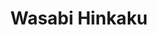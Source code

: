 ---
layout: place
title: "Wasabi Hinkaku"
permalink: /kansas/wichita/wasabi-hinkaku.html
stateAbbr: KS
stateName: Kansas
cityName: Wichita
seo:
  name: "Wasabi Hinkaku"
  type: Restaurant
  links: null
description: "Looking for sushi in Wichita, Kansas? Check out Wasabi Hinkaku for a delightful Japanese dining experience. Enjoy a variety of sushi and other dishes in a we..."
place_id: ChIJY5KzR63juocRBPov9cMyRAY
photos:
  - name: >-
      places/ChIJY5KzR63juocRBPov9cMyRAY/photos/AeeoHcIlZqoJmfg4BVcMidmCZVtU_LEtLeckdfs0-tqFRI2PmbaDkBxiTYCuVu0GyJxwz5rA5hgD7btBUejcPJE004YAqgHGfsomoghUwzuA-qYrunr1RB0FuyQTHFYIStWXvZNA1QBp9gXdJatAuO9RnnuoNkEDNt8ZGdJ37hxKg5Dh0GC1wzHooX3BBEMG2YRuvHHDkDr0c1NCzoQ3sS9ajtT5udoDPbs0gvkYYZyv4lCAmgS1o2ucY-KQnvG3_2ovx5qPW1v4SS_f96BSKol5TgQ197gJJf0jmXdLiBYWoNgG2A
    widthPx: 4800
    heightPx: 3201
    authorAttributions:
      - displayName: Wasabi Hinkaku
        uri: https://maps.google.com/maps/contrib/110038018691477076305
        photoUri: >-
          https://lh3.googleusercontent.com/a-/ALV-UjV5YYlHTEfIgJKTNfT36-0Zif6P7t189sjXwJ7ic32Ff05yocRx=s100-p-k-no-mo
    flagContentUri: >-
      https://www.google.com/local/imagery/report/?cb_client=maps_api_places.places_api&image_key=!1e10!2sAF1QipM30PfZ8NfRbJYPszmQhBS-jPnv2EA3XPm2YFzs&hl=en-US
    googleMapsUri: >-
      https://www.google.com/maps/place//data=!3m4!1e2!3m2!1sAF1QipM30PfZ8NfRbJYPszmQhBS-jPnv2EA3XPm2YFzs!2e10!4m2!3m1!1s0x87bae3ad47b39263:0x64432c3f52ffa04
  - name: >-
      places/ChIJY5KzR63juocRBPov9cMyRAY/photos/AeeoHcIA7UmOaBdsY2qeXzEc7mguCdYVf4fo_6rJ7McL2WeQnG3JHvZ328Wr-LhQBGqtCE2CSjdnSdj9kXnEbHb-6vEtWcBKCG-Thz4Oq1ecF7gieZ1H04DI60cBeviNQXjJWzCRWucjwbuRG0cIUSKvxnUvRnid0Lwcls2Ukn5pCjwf603AnCMMruh-rKy8a8R5xU6lREtDedvVB0-Loj7IHXTV2_oBLHSb0BxdnwT3uVpY5JaFznyLUAT9vsYZZwqgXdxv4W1nFvdNXbIeYsIILeJP8eaiT8QKD6kBXQB4uOLlDw
    widthPx: 4800
    heightPx: 3309
    authorAttributions:
      - displayName: Wasabi Hinkaku
        uri: https://maps.google.com/maps/contrib/110038018691477076305
        photoUri: >-
          https://lh3.googleusercontent.com/a-/ALV-UjV5YYlHTEfIgJKTNfT36-0Zif6P7t189sjXwJ7ic32Ff05yocRx=s100-p-k-no-mo
    flagContentUri: >-
      https://www.google.com/local/imagery/report/?cb_client=maps_api_places.places_api&image_key=!1e10!2sAF1QipOE-5qFqDY8mzg_hDyf7OB_7jNyoD3E7D5Bn5RJ&hl=en-US
    googleMapsUri: >-
      https://www.google.com/maps/place//data=!3m4!1e2!3m2!1sAF1QipOE-5qFqDY8mzg_hDyf7OB_7jNyoD3E7D5Bn5RJ!2e10!4m2!3m1!1s0x87bae3ad47b39263:0x64432c3f52ffa04
  - name: >-
      places/ChIJY5KzR63juocRBPov9cMyRAY/photos/AeeoHcKKT7dY-Z6F6LD-o-H9WwqrSOVNCvz55cX7Bxlcvmzhljm4f97TV1jGCjvsnvhZDxds_eJao1_0AcetoVDQ0-Xv6YdAQQKeYkXmrvvW5McWGfKu53z-sTA7nJ9AJ_UeRLkJuy7JuJsrkV22n6emZToSyC_es-xOPBVHbE2VxA8toDny5W6pPD0xVFkE8qIdKwNuRRGecVKUzEsn8XJCuurneFMjIKhLRGU1PQOvteWaDaF56Dpa260h4SK_m3j-PeNKl0WpaexVjgQ0yBzFOs69vXvh5cLu1IRtvzXcgwMSIJ8l2ynOz5_0an6TXyQOaHURO1i59IOe_o0OLYwO5Gjbq_vX9S9S_PgF0ei-8FpTlUzLHKSeHOCq3WQzSg-eykQmwg2i0q1Lj9jtvIzYGDFhxkZBPQrm0EvhZy2tTJ514A
    widthPx: 4624
    heightPx: 2600
    authorAttributions:
      - displayName: Blackbird Bees
        uri: https://maps.google.com/maps/contrib/118331847746860135651
        photoUri: >-
          https://lh3.googleusercontent.com/a-/ALV-UjXenXkXyOq0LfZiV-xqQcn_IYS3qSKkCzIX5FSGb8Xxnn-h0aY7=s100-p-k-no-mo
    flagContentUri: >-
      https://www.google.com/local/imagery/report/?cb_client=maps_api_places.places_api&image_key=!1e10!2sCIHM0ogKEICAgIDLmvTHQQ&hl=en-US
    googleMapsUri: >-
      https://www.google.com/maps/place//data=!3m4!1e2!3m2!1sCIHM0ogKEICAgIDLmvTHQQ!2e10!4m2!3m1!1s0x87bae3ad47b39263:0x64432c3f52ffa04
  - name: >-
      places/ChIJY5KzR63juocRBPov9cMyRAY/photos/AeeoHcLSpRB0pyUWxp3-gA9dbGUQiBGr0LQZ1y6KHJXFnUrsKs9P1P3MKe54lCT7hKqNFa-sV4c7p6YY1FAjuXmIVr5OJanGhvXVejcuaSWPjPJpdVRjpe-ydiG4nkTwkl1Gue5O7FT2tTEpUMvU_2z6M-lNwMdkRnDvKqFLyikor1m7Z0Cmdloihsu2_et04FcvYxMeVXCbU4zqnHvBQNO8byTHaunzj0j0u84E3unwk55hdheCzP9Dtwv-zLiTdno2SeXjAMi_2Tj0pgKoG86ZGy2cHW8puEaXrjUTsnvXt2hq_A
    widthPx: 4032
    heightPx: 3024
    authorAttributions:
      - displayName: Wasabi Hinkaku
        uri: https://maps.google.com/maps/contrib/110038018691477076305
        photoUri: >-
          https://lh3.googleusercontent.com/a-/ALV-UjV5YYlHTEfIgJKTNfT36-0Zif6P7t189sjXwJ7ic32Ff05yocRx=s100-p-k-no-mo
    flagContentUri: >-
      https://www.google.com/local/imagery/report/?cb_client=maps_api_places.places_api&image_key=!1e10!2sAF1QipO8NEUpyw3v7ztx7TY2D4DkZyD5m-JuXFu25Mdi&hl=en-US
    googleMapsUri: >-
      https://www.google.com/maps/place//data=!3m4!1e2!3m2!1sAF1QipO8NEUpyw3v7ztx7TY2D4DkZyD5m-JuXFu25Mdi!2e10!4m2!3m1!1s0x87bae3ad47b39263:0x64432c3f52ffa04
  - name: >-
      places/ChIJY5KzR63juocRBPov9cMyRAY/photos/AeeoHcLataXn99fuuyrCitdvUz1aoeEYoBi7QDtaorfp6CMM0Wj8eEbU8OA0WgU7BV8fZ4m45319SpT1cwewZ_-pvsOZomakhEAyNuNO0U8SABL34WLyTgXAO61hX7-zoATtCG2HKrYvOFoWhL-TDe1FYhadOe-E2foGIAPJ30c0DFzo8Z8e2wUvUy658SGBZUwyc6qHODKf8X9N-1jviasKdgLdnY2NXhKlIYFYA-NvHkHkv0XaG08N109gngn7gdX94ecZiAGYPEvcwyJ_F-FlgZgo7PbIViCtF3eaDls7ASwUbQ
    widthPx: 4800
    heightPx: 3201
    authorAttributions:
      - displayName: Wasabi Hinkaku
        uri: https://maps.google.com/maps/contrib/110038018691477076305
        photoUri: >-
          https://lh3.googleusercontent.com/a-/ALV-UjV5YYlHTEfIgJKTNfT36-0Zif6P7t189sjXwJ7ic32Ff05yocRx=s100-p-k-no-mo
    flagContentUri: >-
      https://www.google.com/local/imagery/report/?cb_client=maps_api_places.places_api&image_key=!1e10!2sAF1QipOoYp8JafVeMw0nUMEGx5-6FuMhwYZ7cJFMfLXR&hl=en-US
    googleMapsUri: >-
      https://www.google.com/maps/place//data=!3m4!1e2!3m2!1sAF1QipOoYp8JafVeMw0nUMEGx5-6FuMhwYZ7cJFMfLXR!2e10!4m2!3m1!1s0x87bae3ad47b39263:0x64432c3f52ffa04
  - name: >-
      places/ChIJY5KzR63juocRBPov9cMyRAY/photos/AeeoHcJMRzQTbktqmlzZw4FysDJcYp9_RiaH7IUPdrB1T-RmqCxpls_stB9-fw_VoYu4HhschpyNEfUhmC9EVfoIwHKuwPl5o4iNmq9xQMjIPJ12zcdXmLkrNLGQdCdL0MKBzNYCA8_7OgWoOhALGKlcguosrWzFUNORyCt2TkTGEMs0kmnIcDVqU8B_T6VWy49bWFDE2l4GIO2ET20fEBsA-iR5Kb5Jr_XDR-p1u6sfzEC5qjVuSGloa_sdEYSHjnASZxsPQUiSQCzQMI47CX7mxoho3FzcXXf8BNU7PMS4pfk_RA
    widthPx: 4800
    heightPx: 3600
    authorAttributions:
      - displayName: Wasabi Hinkaku
        uri: https://maps.google.com/maps/contrib/110038018691477076305
        photoUri: >-
          https://lh3.googleusercontent.com/a-/ALV-UjV5YYlHTEfIgJKTNfT36-0Zif6P7t189sjXwJ7ic32Ff05yocRx=s100-p-k-no-mo
    flagContentUri: >-
      https://www.google.com/local/imagery/report/?cb_client=maps_api_places.places_api&image_key=!1e10!2sAF1QipNUjcba-M4UbDbisGOdedIjCjFhPTlR2DmKjJ-c&hl=en-US
    googleMapsUri: >-
      https://www.google.com/maps/place//data=!3m4!1e2!3m2!1sAF1QipNUjcba-M4UbDbisGOdedIjCjFhPTlR2DmKjJ-c!2e10!4m2!3m1!1s0x87bae3ad47b39263:0x64432c3f52ffa04
  - name: >-
      places/ChIJY5KzR63juocRBPov9cMyRAY/photos/AeeoHcKIURRjldB4ZkQbvGcop_phniphF23vA2B32zcrdHDzMtAb99sdECtnWAjP0sWDjKHZloRp4WlbOq2mZaWw_ORBAcm9mdfB2-UV8AaAGbHKLZIg9LFm814rBVeQnKbve7Ky6rjNOZsOvk5hy0pWRHAfDiekC1cbs5yHWPepwov8xQSWZEmPWXiBNmrU3kJ-vTzhKohnYLZIyESd6-eF61bVdlBIgDd2xSpci8LBnxkMKJsLtzOcw0Givqth_MSMJUJ6wSzMJgUGwTkSqWTD9paxVO1_8x38IyFPHFeSG0EoCg
    widthPx: 3600
    heightPx: 4800
    authorAttributions:
      - displayName: Wasabi Hinkaku
        uri: https://maps.google.com/maps/contrib/110038018691477076305
        photoUri: >-
          https://lh3.googleusercontent.com/a-/ALV-UjV5YYlHTEfIgJKTNfT36-0Zif6P7t189sjXwJ7ic32Ff05yocRx=s100-p-k-no-mo
    flagContentUri: >-
      https://www.google.com/local/imagery/report/?cb_client=maps_api_places.places_api&image_key=!1e10!2sAF1QipO9Qsh0WOISxdRYtGN25yx_JKa_vkSRCwZzNL7d&hl=en-US
    googleMapsUri: >-
      https://www.google.com/maps/place//data=!3m4!1e2!3m2!1sAF1QipO9Qsh0WOISxdRYtGN25yx_JKa_vkSRCwZzNL7d!2e10!4m2!3m1!1s0x87bae3ad47b39263:0x64432c3f52ffa04
  - name: >-
      places/ChIJY5KzR63juocRBPov9cMyRAY/photos/AeeoHcI9fgmS4HsVTsMlROIvnfupBUWTH3Ov5lUHde-uyGm0ToHDKoQsu314exFliTOSan4d-x3YFX2RjtQpuFDOMkXkavkvRdQHQ-rY31ZzY4LE2jxYAm6vQd2Ghc6b5zoqxwWVRTdMnsqJpqcV7KN-2tgH7qsOir_wHbTLKdip2c5T3r2EFNaUHqGadJJIlgmefSMjtCXMhhMu8JVYXMo8E5kauDZjWa4EyL-S7JAbG5j7nGsodYRPrUE73skxgKRYWAejrQzu6kzPioVoxsDUKcQrLHbZP_4FUr5T_YeXwgMuug
    widthPx: 4800
    heightPx: 3110
    authorAttributions:
      - displayName: Wasabi Hinkaku
        uri: https://maps.google.com/maps/contrib/110038018691477076305
        photoUri: >-
          https://lh3.googleusercontent.com/a-/ALV-UjV5YYlHTEfIgJKTNfT36-0Zif6P7t189sjXwJ7ic32Ff05yocRx=s100-p-k-no-mo
    flagContentUri: >-
      https://www.google.com/local/imagery/report/?cb_client=maps_api_places.places_api&image_key=!1e10!2sAF1QipP2lsbWk1Hk6BE8z15g11eSN1gmHi9K9Hi4nTYe&hl=en-US
    googleMapsUri: >-
      https://www.google.com/maps/place//data=!3m4!1e2!3m2!1sAF1QipP2lsbWk1Hk6BE8z15g11eSN1gmHi9K9Hi4nTYe!2e10!4m2!3m1!1s0x87bae3ad47b39263:0x64432c3f52ffa04
  - name: >-
      places/ChIJY5KzR63juocRBPov9cMyRAY/photos/AeeoHcKNG6_w_VslyEo8J63cjVeGfYwrchjIpFndRSqreR8_QLMsBvMVcZ58oICdz2MS5Afo6GJpWh5vBOgTmmpiB1j0Y7MJpBniiS2mqqylqozR5YCpr-xBv-1w-MoQynFx3_FFvZRN4UmedZAeL5Cn4GkWJEVQIv5u3DXmEhyFXoiClARSsY9EMXdYF7oxc4ZnhFGQo6ARuopcQAK8eex4i5Jp8WmwRwR9zcAqcwe2TIMLfCpgNUxIXSHWq6-RrRW_tNT86QLiMKwDtIhq-GQJYvfLUa7c5yu_rGu_kxuHq8zWbQ
    widthPx: 4800
    heightPx: 3201
    authorAttributions:
      - displayName: Wasabi Hinkaku
        uri: https://maps.google.com/maps/contrib/110038018691477076305
        photoUri: >-
          https://lh3.googleusercontent.com/a-/ALV-UjV5YYlHTEfIgJKTNfT36-0Zif6P7t189sjXwJ7ic32Ff05yocRx=s100-p-k-no-mo
    flagContentUri: >-
      https://www.google.com/local/imagery/report/?cb_client=maps_api_places.places_api&image_key=!1e10!2sAF1QipP3Y3mqiAFop0jLgpNFozr2QstQsFMrIZn7YaQi&hl=en-US
    googleMapsUri: >-
      https://www.google.com/maps/place//data=!3m4!1e2!3m2!1sAF1QipP3Y3mqiAFop0jLgpNFozr2QstQsFMrIZn7YaQi!2e10!4m2!3m1!1s0x87bae3ad47b39263:0x64432c3f52ffa04
  - name: >-
      places/ChIJY5KzR63juocRBPov9cMyRAY/photos/AeeoHcLKYOvgZmxddpsxRxNiJ2pUioyiG2BT7MUbcXMbCuf4lhP1lVk-TlNqY0BiMdjGvDqBbc_AF2017V9-pImnE40F-gc6YqEi02sEUKGTRWVfpGC37EBtfMnuuF0QcEBTJgOGOkW4xTdzZctKRFlAhYJu4Op0QiURWJdPACowZHkp-lx15_Tbe7FbaryrYch6Dy9hdz1uyd3S4cHRJ9okRSH4t6OrZR5quVjlMNGgTBhVtBF5Ldpez80BNnN8Fyz7R4T7vNWjYRtIdCQxHmAEpXQpYbtphRNoBbRkolS_88X4k5IHdrbX_HIQjx_Q6qkdMPfkAM4A75doy_-6OHh4MoTh6yfLjL2TlfScdIaRL4mPQtYjPYZWWMjt0kYHLWyQ8tJA9cjZIZs3r-gWQ4hLmeDbXUqyZHmycdEWiDdOUfu3ow
    widthPx: 4032
    heightPx: 3024
    authorAttributions:
      - displayName: Lyndsee Stover
        uri: https://maps.google.com/maps/contrib/104084009053163066227
        photoUri: >-
          https://lh3.googleusercontent.com/a-/ALV-UjXVzAQNbOjOPpMT1wQTEYo7IzFaVGwmuhHBYcyBw057yd_umfFY5g=s100-p-k-no-mo
    flagContentUri: >-
      https://www.google.com/local/imagery/report/?cb_client=maps_api_places.places_api&image_key=!1e10!2sCIHM0ogKEICAgIDztIKYCA&hl=en-US
    googleMapsUri: >-
      https://www.google.com/maps/place//data=!3m4!1e2!3m2!1sCIHM0ogKEICAgIDztIKYCA!2e10!4m2!3m1!1s0x87bae3ad47b39263:0x64432c3f52ffa04
address: 912 E Douglas Ave, Wichita, KS 67202, USA
street: 912 E Douglas Ave
city: Wichita
state: KS
zip: '67202'
country: USA
neighborhood: Old Town
latitude: '37.686288'
longitude: '-97.327054'
accessibility_options:
  wheelchairAccessibleParking: true
  wheelchairAccessibleEntrance: true
  wheelchairAccessibleRestroom: true
  wheelchairAccessibleSeating: true
business_status: OPERATIONAL
name: Wasabi Hinkaku
google_maps_links:
  directionsUri: >-
    https://www.google.com/maps/dir//''/data=!4m7!4m6!1m1!4e2!1m2!1m1!1s0x87bae3ad47b39263:0x64432c3f52ffa04!3e0
  placeUri: https://maps.google.com/?cid=451541679857465860
  writeAReviewUri: >-
    https://www.google.com/maps/place//data=!4m3!3m2!1s0x87bae3ad47b39263:0x64432c3f52ffa04!12e1
  reviewsUri: >-
    https://www.google.com/maps/place//data=!4m4!3m3!1s0x87bae3ad47b39263:0x64432c3f52ffa04!9m1!1b1
  photosUri: >-
    https://www.google.com/maps/place//data=!4m3!3m2!1s0x87bae3ad47b39263:0x64432c3f52ffa04!10e5
primary_type: Sushi Restaurant
opening_hours:
  regular: null
  current: null
secondary_opening_hours:
  regular:
    weekdayDescriptions: null
    type: null
  current:
    weekdayDescriptions: null
    type: null
phone: null
price_level: null
price_range: null
rating: null
rating_count: 0
website: null
reviews: null
parking_options: null
payment_options: null
allow_dogs: null
curbside_pickup: null
delivery: null
dine_in: null
good_for_children: null
good_for_groups: null
good_for_sports: null
live_music: null
menu_for_children: null
outdoor_seating: null
reservable: null
restroom: null
serves_beer: null
serves_breakfast: null
serves_brunch: null
serves_cocktails: null
serves_coffee: null
serves_dinner: null
serves_dessert: null
serves_lunch: null
serves_vegetarian_food: null
serves_wine: null
takeout: null
summary: null

---